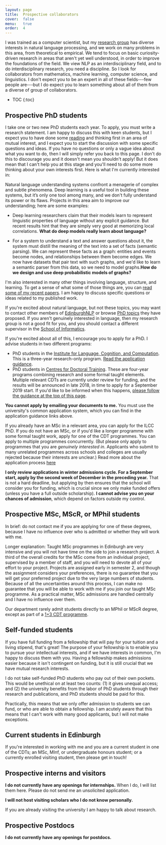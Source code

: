 ```yaml
---
layout: page
title:  Prospective collaborators
cover:  false
menu:   true
order:  4
---
```


I was trained as a computer scientist, but my
[research group](/collaborators/) has diverse interests 
in natural language processing, and we work on many problems in 
this area, from theoretical to empirical. We tend to focus on basic 
curiosity-driven research in areas that aren't yet well understood, in 
order to improve the foundations of the field. We view NLP as an
interdisciplinary field, and to do interdisciplinary research, you need a 
discipline. So I look for collaborators from mathematics, machine learning,
computer science, and linguistics. I don't expect you to be an expert in 
all of these fields---few people are---but I do expect you to learn 
something about all of them from a diverse of group of collaborators.

* TOC
{:toc}

## Prospective PhD students

I take one or two new PhD students each year. To apply, you must write
a research statement. I am happy to discuss this with keen
students, but I expect you to have done some [reading](/papers/) and thinking first in
an area of mutual interest, and I expect you to start the discussion with
some specific questions and ideas. If you have no questions or only a vague
idea about what you want to do, then I will simply refer you back to this 
page. I don't do this to discourage you and it doesn't mean you shouldn't 
apply! But it does mean that I can't help you at this stage and you'll need 
to do some more thinking about your own interests first. Here is what I'm 
currently interested in:

Natural language understanding systems confront a menagerie of complex and 
subtle phenomena. Deep learning is a useful tool in building these 
systems, but it’s only one tool among many, and we don't fully 
understand its power or its flaws. Projects in this area aim to improve our 
understanding; here are some examples:

* Deep learning researchers claim that their models learn to represent 
linguistic properties of language without any explicit guidance. But recent 
results hint that they are simply very good at memorizing local 
correlations. **What do deep models really learn about language?** 

* For a system to understand a text and answer questions about it, the 
system must distill the meaning of the text into a set of facts (semantic 
parsing). We can represent these facts as a graph: entities and events 
become nodes, and relationships between them become edges. We now have 
datasets that pair text with such graphs, and we'd like to learn a semantic 
parser from this data, so we need to model graphs.**How do
we design and use deep probabilistic models of graphs?**

I'm also interested in many other things involving language, structure, and 
learning. To get a sense of what some of those things are, you can 
[read some of my recent papers](/papers/). I am happy to 
discuss specific questions or ideas related to my published work. 

If you're excited about natural language, but not these topics, you may
want to contact other members of 
[EdinburghNLP](http://edinburghnlp.inf.ed.ac.uk/index.php/people/)
or browse [PhD topics](http://www.ilcc.inf.ed.ac.uk/study/possible-phd-topics-in-ilcc)
they have proposed.
If you aren't genuinely interested in language, then my research group is 
not a good fit for you, and you should contact a different
supervisor in the 
[School of Informatics](http://www.ed.ac.uk/informatics/).

If you're excited about all of this, I encourage you to apply for a PhD.
I advise students in two different programs:

* PhD students in the [Institute for Language, Cognition, and Computation](http://www.ilcc.inf.ed.ac.uk/). This is a three-year research-only program. [Read the application guidance](http://web.inf.ed.ac.uk/ilcc/study-with-us).
* PhD students in [Centres for Doctoral Training](https://www.ed.ac.uk/informatics/postgraduate/cdts). These are four-year programs combining research and some formal taught elements. Multiple relevant CDTs are currently under review for funding, and the results will be announced in late 2018, in time to apply for a September 2019 start. If you'd like to be informed when this happens, [please follow the guidance at the top of this page](http://datascience.inf.ed.ac.uk/apply/).

**You cannot apply by emailing your documents to me.** You must use
the university's common application system, which you can find in the
application guidance links above.

If you already have an MSc in a relevant area, you can apply for the ILCC PhD. 
If you do not have an MSc, or if you'd like a longer programme with some
formal taught work, apply for one of the CDT programmes.
You can apply to multiple programmes concurrently. (But please only apply to
programmes that you are _genuinely interested in_. Applicants who submit
to many unrelated programmes across schools and colleges are usually rejected
because their interests are unclear.) Read more about the application process
[here](http://www.ed.ac.uk/informatics/postgraduate/apply)

**I only review applications in winter admissions cycle.
For a September start, apply by the second week of December in
the preceding year.** That is not a 
hard deadline, but applying by then ensures that the school will 
consider you for funding, which is crucial since we only make funded offers
(unless you have a full outside scholarship).  **I 
cannot advise you on your chances of admission**, which depend on factors 
outside my control.

## Prospective MSc, MScR, or MPhil students

In brief: do not contact me if you are applying for one of these degrees,
because I have no influence over who is admitted or whether they will work 
with me.

Longer explanation: Taught MSc programmes in Edinburgh are very intensive 
and you will not have time on the side to join a research project. A third 
of the overall credits for the MSc come from an individual project, 
supervised by a member of staff, and you will need to devote all of your 
effort to your project. Projects are assigned early in semester 2, and
though the assignment considers your preferences, there is no guarantee that
you will get your preferred project due to the very large numbers of
students. Because of all the uncertainties around this process, I can make 
no guarantee that you will be able to work with me if you join our taught 
MSc programme. As a practical matter, MSc admissions are handled centrally
and I have no influence over them.

Our department rarely admit students directly to an MPhil or MScR degree, 
except as part
of a [1+3 CDT programme](https://www.ed.ac.uk/informatics/postgraduate/cdts). 

## Self-funded students

If you have full funding from a fellowship that will pay for your tuition
and a living stipend, that's great! The purpose of your fellowship is to
enable you to pursue your intellectual interests, and if we have interests
in common, I'm happy to discuss them with you. Having a fellowship makes
admissions easier because it isn't contingent on funding, but it is still
crucial that we have mutual research interests. 

I do not take self-funded PhD students who pay out of their own pockets. This
would be unethical on at least two counts: (1) it gives unequal access; and 
(2) the university benefits from the labor of PhD students through their 
research and publications, and PhD students should be paid for this.

Practically, this means that we only offer admission to students we can
fund, or who are able to obtain a fellowship. I am acutely aware that this 
means that I can't work with many good applicants, but I will not make 
exceptions. 

## Current students in Edinburgh

If you're interested in working with me and you are a current student in 
one of the CDTs; an MSc, MInf, or undergraduate honours student; or a 
currently enrolled visiting student, then please get in touch! 

## Prospective interns and visitors

**I do not currently have any openings for internships.** When I do, 
I will list them here. Please do not send me an unsolicited application. 

**I will not host visiting scholars who I do not know personally.**

If you are already visiting the university I am happy to talk about research. 

## Prospective Postdocs

**I do not currently have any openings for postdocs.**
